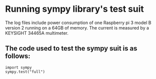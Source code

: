 # Running sympy library's test suit
The log files include power consumption of one Raspberry pi 3 model B version 2 running on a 64GB of memory. The current is measured by a KEYSIGHT 34465A multimeter.

## The code used to test the sympy suit is as follows:
```
import sympy
sympy.test("full")
```
